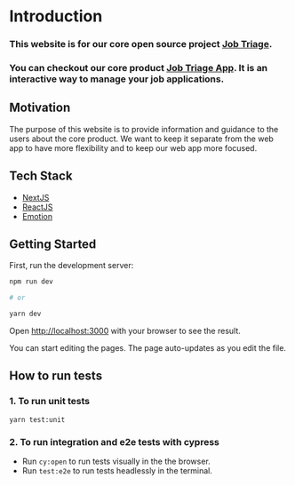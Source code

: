 # Introduction

### This website is for our core open source project [Job Triage](https://github.com/jobtriage/jobtriage).
### You can checkout our core product  [Job Triage App](https://app.jobtriage.org/). It is an interactive way to manage your job applications.

## Motivation

The purpose of this website is to provide information and guidance to the users about the core product. We want to keep it separate from the web app to have more flexibility and to keep our web app more focused.

## Tech Stack

- [NextJS](https://nextjs.org/) 
- [ReactJS](https://reactjs.org/)
- [Emotion](https://emotion.sh/docs/@emotion/core) 

## Getting Started

First, run the development server:
```bash
npm run dev

# or

yarn dev
```
Open [http://localhost:3000](http://localhost:3000) with your browser to see the result.

You can start editing the pages. The page auto-updates as you edit the file.

## How to run tests

### 1. To run unit tests
```
yarn test:unit
```
### 2. To run integration and e2e tests with cypress
- Run `cy:open` to run tests visually in the the browser.
- Run `test:e2e` to run tests headlessly in the terminal.
